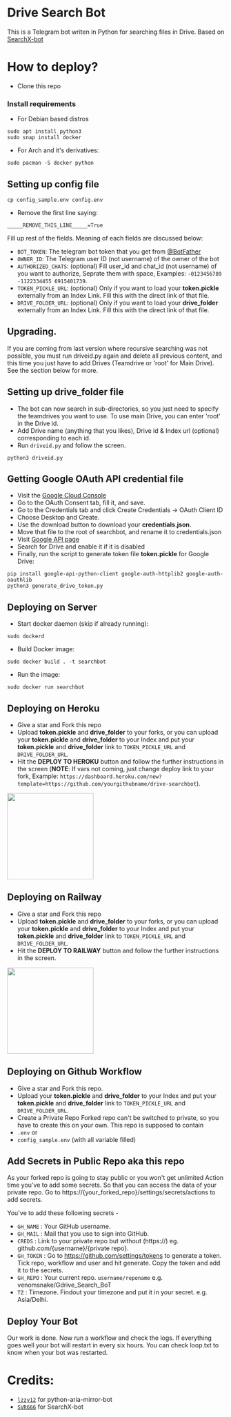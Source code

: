 
# Drive Search Bot

This is a Telegram bot writen in Python for searching files in Drive. Based on [SearchX-bot](https://github.com/SVR666/SearchX-bot)

# How to deploy?

- Clone this repo

### Install requirements

- For Debian based distros
```
sudo apt install python3
sudo snap install docker 
```
- For Arch and it's derivatives:
```
sudo pacman -S docker python
```

## Setting up config file
```
cp config_sample.env config.env
```
- Remove the first line saying:
```
_____REMOVE_THIS_LINE_____=True
```
Fill up rest of the fields. Meaning of each fields are discussed below:
- `BOT_TOKEN`: The telegram bot token that you get from [@BotFather](https://t.me/BotFather)
- `OWNER_ID`: The Telegram user ID (not username) of the owner of the bot
- `AUTHORIZED_CHATS`: (optional) Fill user_id and chat_id (not username) of you want to authorize, Seprate them with space, Examples: `-0123456789 -1122334455 6915401739`.
- `TOKEN_PICKLE_URL`: (optional) Only if you want to load your **token.pickle** externally from an Index Link. Fill this with the direct link of that file.
- `DRIVE_FOLDER_URL`: (optional) Only if you want to load your **drive_folder** externally from an Index Link. Fill this with the direct link of that file.

## Upgrading.

If you are coming from last version where recursive searching was not possible, you must run driveid.py again and delete all previous content, and this time you just have to add Drives (Teamdrive or 'root' for Main Drive). See the section below for more.


## Setting up drive_folder file

- The bot can now search in sub-directories, so you just need to specify the teamdrives you want to use. To use main Drive, you can enter 'root' in the Drive id.
- Add Drive name (anything that you likes), Drive id & Index url (optional) corresponding to each id.
- Run `driveid.py` and follow the screen.
```
python3 driveid.py
```

## Getting Google OAuth API credential file

- Visit the [Google Cloud Console](https://console.developers.google.com/apis/credentials)
- Go to the OAuth Consent tab, fill it, and save.
- Go to the Credentials tab and click Create Credentials -> OAuth Client ID
- Choose Desktop and Create.
- Use the download button to download your **credentials.json**.
- Move that file to the root of searchbot, and rename it to credentials.json
- Visit [Google API page](https://console.developers.google.com/apis/library)
- Search for Drive and enable it if it is disabled
- Finally, run the script to generate token file **token.pickle** for Google Drive:
```
pip install google-api-python-client google-auth-httplib2 google-auth-oauthlib
python3 generate_drive_token.py
```

## Deploying on Server
- Start docker daemon (skip if already running):
```
sudo dockerd
```
- Build Docker image:
```
sudo docker build . -t searchbot
```
- Run the image:
```
sudo docker run searchbot
```

## Deploying on Heroku
- Give a star and Fork this repo
- Upload **token.pickle** and **drive_folder** to your forks, or you can upload your **token.pickle** and **drive_folder** to your Index and put your **token.pickle** and **drive_folder** link to `TOKEN_PICKLE_URL` and `DRIVE_FOLDER_URL`.
- Hit the **DEPLOY TO HEROKU** button and follow the further instructions in the screen (**NOTE**: If vars not coming, just change deploy link to your fork, Example: `https://dashboard.heroku.com/new?template=https://github.com/yourgithubname/drive-searchbot`).

<p><a href="https://heroku.com/deploy"> <img src="https://img.shields.io/badge/Deploy%20to%20Heroku-blueviolet?style=for-the-badge&logo=heroku" width="200""/></a></p>

## Deploying on Railway
- Give a star and Fork this repo
- Upload **token.pickle** and **drive_folder** to your forks, or you can upload your **token.pickle** and **drive_folder** to your Index and put your **token.pickle** and **drive_folder** link to `TOKEN_PICKLE_URL` and `DRIVE_FOLDER_URL`.
- Hit the **DEPLOY TO RAILWAY** button and follow the further instructions in the screen.

<p><a href="https://railway.app/new/template?template=https%3A%2F%2Fgithub.com%2Fvenomsnake%2FGdrive_Search_BoT&plugins=postgresql&envs=BOT_TOKEN%2COWNER_ID%2CAUTHORIZED_CHATS%2CTOKEN_PICKLE_URL%2CDRIVE_FOLDER_URL&optionalEnvs=AUTHORIZED_CHATS%2CTOKEN_PICKLE_URL%2CDRIVE_FOLDER_URL&BOT_TOKENDesc=The+Telegram+bot+token+that+you+get+from+https%3A%2F%2Ft.me%2FBotFather.&OWNER_IDDesc=The+Telegram+User+ID+of+the+Owner+of+the+Bot.+Get+it+by+using+%2Finfo+in+https%3A%2F%2Ft.me%2FMissRose_bot.&AUTHORIZED_CHATSDesc=Fill+User+ID+and+Chat+ID+of+you+want+to+authorize%2C+Seprate+them+with+space.&TOKEN_PICKLE_URLDesc=Only+if+you+want+to+load+your+token.pickle+externally+from+an+index+link.+Fill+this+with+the+direct+link+of+that+file.&DRIVE_FOLDER_URLDesc=Only+if+you+want+to+load+your+drive_folder+externally+from+an+index+link.+Fill+this+with+the+direct+link+of+that+file.&referralCode=Hafitz"> <img src="https://img.shields.io/badge/Deploy%20to%20Railway-blueviolet?style=for-the-badge&logo=railway" width="200""/></a></p>

## Deploying on Github Workflow
- Give a star and Fork this repo.
- Upload your **token.pickle** and **drive_folder** to your Index and put your **token.pickle** and **drive_folder** link to `TOKEN_PICKLE_URL` and `DRIVE_FOLDER_URL`.
- Create a Private Repo
Forked repo can't be switched to private, so you have to create this on your own. This repo is supposed to contain
- `.env`
or
- `config_sample.env` (with all variable filled)

## Add Secrets in Public Repo aka this repo
As your forked repo is going to stay public or you won't get unlimited Action time you've to add some secrets. So that you can access the data of your private repo. Go to https://{your_forked_repo}/settings/secrets/actions to add secrets.

You've to add these following secrets -

- `GH_NAME` : Your GitHub username.
- `GH_MAIL` : Mail that you use to sign into GitHub.
- `CREDS` : Link to your private repo but without (https://) eg. github.com/{username}/{private repo}.
- `GH_TOKEN` : Go to https://github.com/settings/tokens to generate a token. Tick repo, workflow and user and hit generate. Copy the token and add it to the secrets.
- `GH_REPO` : Your current repo. `username/reponame` e.g. venomsnake/Gdrive_Search_BoT
- `TZ` : Timezone. Findout your timezone and put it in your secret. e.g. Asia/Delhi.

## Deploy Your Bot
Our work is done. Now run a workflow and check the logs. If everything goes well your bot will restart in every six hours. You can check loop.txt to know when your bot was restarted.

# Credits:

- [`lzzy12`](https://github.com/lzzy12) for python-aria-mirror-bot
- [`SVR666`](https://github.com/SVR666) for SearchX-bot

